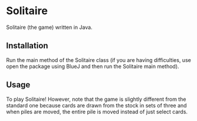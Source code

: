 # Solitaire

Solitaire (the game) written in Java.

## Installation

Run the main method of the Solitaire class (if you are having difficulties, use open the package using BlueJ and then run the Solitaire main method).

## Usage

To play Solitaire! However, note that the game is slightly different from the standard one because cards are drawn from the stock in sets of three and when piles are moved, the entire pile is moved instead of just select cards.

